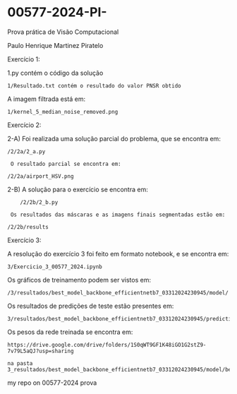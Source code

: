 # 00577-2024-PI-

Prova prática de Visão Computacional

Paulo Henrique Martinez Piratelo

Exercício 1: 

1.py contém o código da solução

	1/Resultado.txt contém o resultado do valor PNSR obtido
 
A imagem filtrada está em:

	1/kernel_5_median_noise_removed.png

Exercício 2:

2-A) Foi realizada uma solução parcial do problema, que se encontra em: 

	/2/2a/2_a.py
 
     O resultado parcial se encontra em:
     
	/2/2a/airport_HSV.png
 
2-B) A solução para o exercício se encontra em:

     	/2/2b/2_b.py
      
     Os resultados das máscaras e as imagens finais segmentadas estão em:
     
	/2/2b/results

Exercício 3:

A resolução do exercício 3 foi feito em formato notebook, e se encontra em:

	3/Exercicio_3_00577_2024.ipynb
 
Os gráficos de treinamento podem ser vistos em:

	/3/resultados/best_model_backbone_efficientnetb7_03312024230945/model/
 
Os resultados de predições de teste estão presentes em:

	3/resultados/best_model_backbone_efficientnetb7_03312024230945/prediction_results/

Os pesos da rede treinada se encontra em:

	https://drive.google.com/drive/folders/1S0qWT9GF1K48iGO1G2stZ9-7v79L5aQJ?usp=sharing
 
	na pasta 3_resultados/best_model_backbone_efficientnetb7_03312024230945/model/best_model_backbone_efficientnetb7_03312024230945


my repo on 00577-2024 prova

